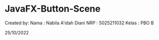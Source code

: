 # JavaFX-Button-Scene

Created by:
Nama    : Nabila A'idah Diani
NRP     : 5025211032
Kelas   : PBO B

25/10/2022
